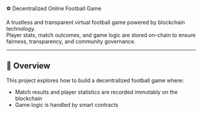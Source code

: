  ⚽ Decentralized Online Football Game

A trustless and transparent virtual football game powered by blockchain technology.  
Player stats, match outcomes, and game logic are stored on-chain to ensure fairness, transparency, and community governance.

---

## 🧠 Overview

This project explores how to build a decentralized football game where:

- Match results and player statistics are recorded immutably on the blockchain
- Game logic is handled by smart contracts
